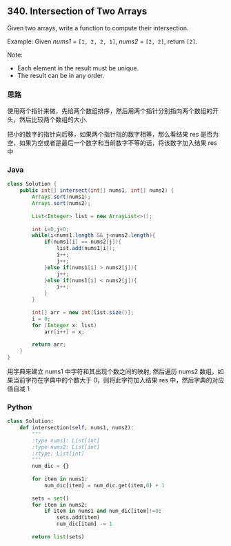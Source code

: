 ## 340. Intersection of Two Arrays

Given two arrays, write a function to compute their intersection.

Example:
Given *nums1* = `[1, 2, 2, 1]`, *nums2* = `[2, 2]`, return `[2]`.

Note:

- Each element in the result must be unique.
- The result can be in any order.

### 思路

使用两个指针来做，先给两个数组排序，然后用两个指针分别指向两个数组的开头，然后比较两个数组的大小.

把小的数字的指针向后移，如果两个指针指的数字相等，那么看结果 res 是否为空，如果为空或者是最后一个数字和当前数字不等的话，将该数字加入结果 res 中

### Java

````java
class Solution {
    public int[] intersect(int[] nums1, int[] nums2) {
        Arrays.sort(nums1);
        Arrays.sort(nums2);
        
        List<Integer> list = new ArrayList<>();
        
        int i=0,j=0;
        while(i<nums1.length && j<nums2.length){
            if(nums1[i] == nums2[j]){
                list.add(nums1[i]);
                i++;
                j++;
            }else if(nums1[i] > nums2[j]){
                j++;
            }else if(nums1[i] < nums2[j]){
                i++;
            }
        }
        
        int[] arr = new int[list.size()];
        i = 0;
        for (Integer x: list) 
            arr[i++] = x;
        
        return arr;
    }
}
````


用字典来建立 nums1 中字符和其出现个数之间的映射, 然后遍历 nums2 数组，如果当前字符在字典中的个数大于 0，则将此字符加入结果 res 中，然后字典的对应值自减 1

### Python

````python
class Solution:
    def intersection(self, nums1, nums2):
        """
        :type nums1: List[int]
        :type nums2: List[int]
        :rtype: List[int]
        """
        num_dic = {}
        
        for item in nums1:
            num_dic[item] = num_dic.get(item,0) + 1
            
        sets = set()
        for item in nums2:
            if item in nums1 and num_dic[item]!=0:
                sets.add(item)
                num_dic[item] -= 1
                
        return list(sets)
````

